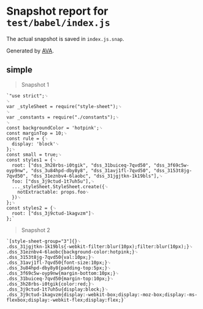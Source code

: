 # Snapshot report for `test/babel/index.js`

The actual snapshot is saved in `index.js.snap`.

Generated by [AVA](https://ava.li).

## simple

> Snapshot 1

    `"use strict";␊
    ␊
    var _styleSheet = require("style-sheet");␊
    ␊
    var _constants = require("./constants");␊
    ␊
    const backgroundColor = 'hotpink';␊
    const marginTop = 10;␊
    const rule = {␊
      display: 'block'␊
    };␊
    const small = true;␊
    const styles1 = {␊
      root: ["dss_3h28rbs-i0tgik", "dss_31buiceq-7qvd50", "dss_3f69c5w-oyp9nw", "dss_3u84hpd-dby8y8", "dss_31avj1fl-7qvd50", "dss_3153t8jg-7qvd50", "dss_31eznbv4-6laobc", "dss_31jgjtkn-1k19bls"],␊
      foo: ["dss_3j9ctud-1t7uh5u"],␊
      ..._styleSheet.StyleSheet.create({␊
        notExtractable: props.foo␊
      })␊
    };␊
    const styles2 = {␊
      root: ["dss_3j9ctud-1kagvzm"]␊
    };`

> Snapshot 2

    `[style-sheet-group="3"]{}␊
    .dss_31jgjtkn-1k19bls{-webkit-filter:blur(10px);filter:blur(10px);}␊
    .dss_31eznbv4-6laobc{background-color:hotpink;}␊
    .dss_3153t8jg-7qvd50{val:10px;}␊
    .dss_31avj1fl-7qvd50{font-size:10px;}␊
    .dss_3u84hpd-dby8y8{padding-top:5px;}␊
    .dss_3f69c5w-oyp9nw{margin-bottom:10px;}␊
    .dss_31buiceq-7qvd50{margin-top:10px;}␊
    .dss_3h28rbs-i0tgik{color:red;}␊
    .dss_3j9ctud-1t7uh5u{display:block;}␊
    .dss_3j9ctud-1kagvzm{display:-webkit-box;display:-moz-box;display:-ms-flexbox;display:-webkit-flex;display:flex;}`
